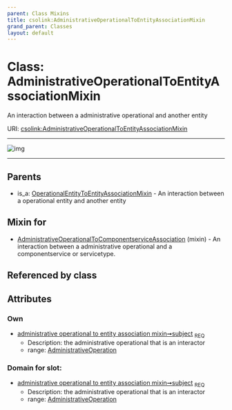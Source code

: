 ```yaml
---
parent: Class Mixins
title: csolink:AdministrativeOperationalToEntityAssociationMixin
grand_parent: Classes
layout: default
---
```


# Class: AdministrativeOperationalToEntityAssociationMixin


An interaction between a administrative operational and another entity

URI: [csolink:AdministrativeOperationalToEntityAssociationMixin](https://w3id.org/csolink/vocab/AdministrativeOperationalToEntityAssociationMixin)


---

![img](http://yuml.me/diagram/nofunky;dir:TB/class/[OperationalEntityToEntityAssociationMixin],[AdministrativeOperation]%3Csubject%201..1-%20[AdministrativeOperationalToEntityAssociationMixin],[AdministrativeOperationalToComponentserviceAssociation]uses%20-.-%3E[AdministrativeOperationalToEntityAssociationMixin],[OperationalEntityToEntityAssociationMixin]%5E-[AdministrativeOperationalToEntityAssociationMixin],[AdministrativeOperationalToComponentserviceAssociation],[AdministrativeOperation])

---


## Parents

 *  is_a: [OperationalEntityToEntityAssociationMixin](OperationalEntityToEntityAssociationMixin.md) - An interaction between a operational entity and another entity

## Mixin for

 * [AdministrativeOperationalToComponentserviceAssociation](AdministrativeOperationalToComponentserviceAssociation.md) (mixin)  - An interaction between a administrative operational and a componentservice or servicetype.

## Referenced by class


## Attributes


### Own

 * [administrative operational to entity association mixin➞subject](administrative_operational_to_entity_association_mixin_subject.md)  <sub>REQ</sub>
    * Description: the administrative operational that is an interactor
    * range: [AdministrativeOperation](AdministrativeOperation.md)

### Domain for slot:

 * [administrative operational to entity association mixin➞subject](administrative_operational_to_entity_association_mixin_subject.md)  <sub>REQ</sub>
    * Description: the administrative operational that is an interactor
    * range: [AdministrativeOperation](AdministrativeOperation.md)
